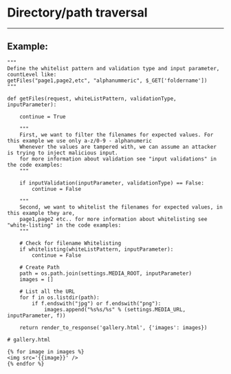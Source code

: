 # Directory/path traversal
-------

## Example:

	"""
	Define the whitelist pattern and validation type and input parameter, countLevel like:
	getFiles("page1,page2,etc", "alphanummeric", $_GET['foldername'])
	"""

	def getFiles(request, whiteListPattern, validationType, inputParameter):

		continue = True
        
        """
		First, we want to filter the filenames for expected values. For this example we use only a-z/0-9 - alphanumeric
		Whenever the values are tampered with, we can assume an attacker is trying to inject malicious input.
		for more information about validation see "input validations" in the code examples:
		"""
		
		if inputValidation(inputParameter, validationType) == False:
			continue = False

		"""
		Second, we want to whitelist the filenames for expected values, in this example they are,
		page1,page2 etc.. for more information about whitelisting see "white-listing" in the code examples:
		"""

		# Check for filename Whitelisting
		if whitelisting(whiteListPattern, inputParameter):
			continue = False

        # Create Path
        path = os.path.join(settings.MEDIA_ROOT, inputParameter)   
        images = []

        # List all the URL
        for f in os.listdir(path):
            if f.endswith("jpg") or f.endswith("png"):
                images.append("%s%s/%s" % (settings.MEDIA_URL, inputParameter, f))
        
        return render_to_response('gallery.html', {'images': images})

    # gallery.html

    {% for image in images %}
    <img src='{{image}}' />
    {% endfor %}